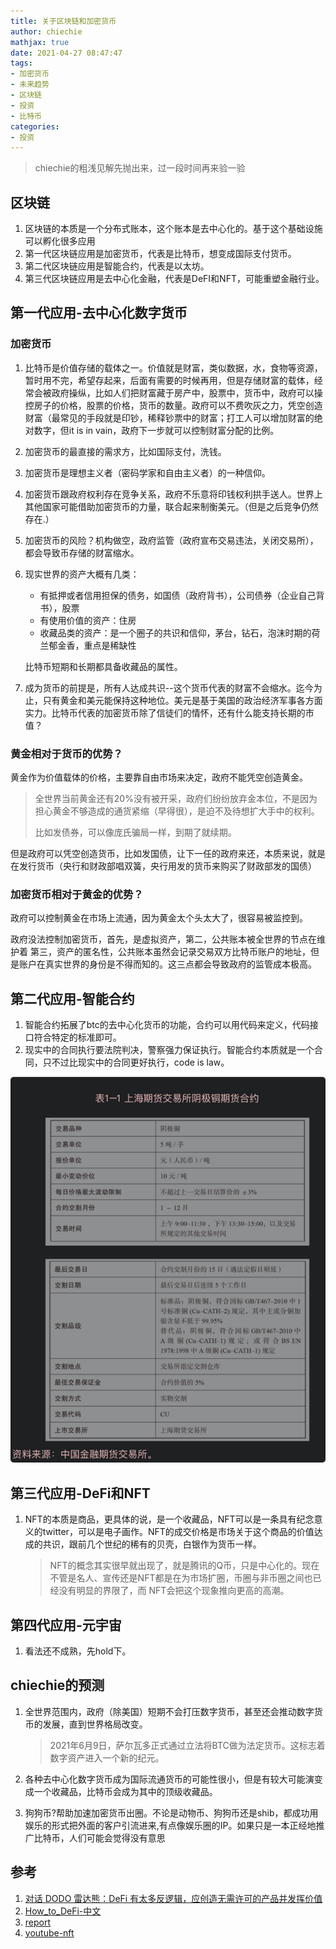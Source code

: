 ```yaml
---
title: 关于区块链和加密货币
author: chiechie
mathjax: true
date: 2021-04-27 08:47:47
tags: 
- 加密货币
- 未来趋势
- 区块链
- 投资
- 比特币
categories:
- 投资
---
```



> chiechie的粗浅见解先抛出来，过一段时间再来验一验


## 区块链

1. 区块链的本质是一个分布式账本，这个账本是去中心化的。基于这个基础设施可以孵化很多应用
2. 第一代区块链应用是加密货币，代表是比特币，想变成国际支付货币。
3. 第二代区块链应用是智能合约，代表是以太坊。
4. 第三代区块链应用是去中心化金融，代表是DeFI和NFT，可能重塑金融行业。


## 第一代应用-去中心化数字货币

### 加密货币

1. 比特币是价值存储的载体之一。价值就是财富，类似数据，水，食物等资源，暂时用不完，希望存起来，后面有需要的时候再用，但是存储财富的载体，经常会被政府操纵，比如人们把财富藏于房产中，股票中，货币中，政府可以操控房子的价格，股票的价格，货币的数量。政府可以不费吹灰之力，凭空创造财富（最常见的手段就是印钞，稀释钞票中的财富；打工人可以增加财富的绝对数字，但it is in vain，政府下一步就可以控制财富分配的比例。
2. 加密货币的最直接的需求方，比如国际支付，洗钱。
4. 加密货币是理想主义者（密码学家和自由主义者）的一种信仰。
5. 加密货币跟政府权利存在竞争关系，政府不乐意将印钱权利拱手送人。世界上其他国家可能借助加密货币的力量，联合起来制衡美元。（但是之后竞争仍然存在.）
6. 加密货币的风险？机构做空，政府监管（政府宣布交易违法，关闭交易所），都会导致币存储的财富缩水。
5. 现实世界的资产大概有几类：
   - 有抵押或者信用担保的债务，如国债（政府背书），公司债券（企业自己背书），股票
   - 有使用价值的资产：住房
   - 收藏品类的资产：是一个圈子的共识和信仰，茅台，钻石，泡沫时期的荷兰郁金香，重点是稀缺性
    
    比特币短期和长期都具备收藏品的属性。
6. 成为货币的前提是，所有人达成共识--这个货币代表的财富不会缩水。迄今为止，只有黄金和美元能保持这种地位。美元是基于美国的政治经济军事各方面实力。比特币代表的加密货币除了信徒们的情怀，还有什么能支持长期的市值？


### 黄金相对于货币的优势？

黄金作为价值载体的价格，主要靠自由市场来决定，政府不能凭空创造黄金。

> 全世界当前黄金还有20%没有被开采，政府们纷纷放弃金本位，不是因为担心黄金不够造成的通货紧缩（早得很），是迫不及待想扩大手中的权利。
> 
> 比如发债券，可以像庞氏骗局一样，到期了就续期。

但是政府可以凭空创造货币，比如发国债，让下一任的政府来还，本质来说，就是在发行货币（央行和财政部唱双簧，央行用发的货币来购买了财政部发的国债）

### 加密货币相对于黄金的优势？

政府可以控制黄金在市场上流通，因为黄金太个头太大了，很容易被监控到。

政府没法控制加密货币，首先，是虚拟资产，第二，公共账本被全世界的节点在维护着 第三，资产的匿名性，公共账本虽然会记录交易双方比特币账户的地址，但是账户在真实世界的身份是不得而知的。这三点都会导致政府的监管成本极高。



## 第二代应用-智能合约

1. 智能合约拓展了btc的去中心化货币的功能，合约可以用代码来定义，代码接口符合特定的标准即可。 
2. 现实中的合同执行要法院判决，警察强力保证执行。智能合约本质就是一个合同，只不过比现实中的合同更好执行，code is law。

![img.png](./img.png)


## 第三代应用-DeFi和NFT

1. NFT的本质是商品，更具体的说，是一个收藏品，NFT可以是一条具有纪念意义的twitter，可以是电子画作。NFT的成交价格是市场关于这个商品的价值达成的共识，跟前几个世纪的稀有的贝壳，白银作为货币一样。
   
   > NFT的概念其实很早就出现了，就是腾讯的Q币，只是中心化的。现在不管是名人、宣传还是NFT都是在为市场扩圈，币圈与非币圈之间也已经没有明显的界限了，而 NFT会把这个现象推向更高的高潮。


## 第四代应用-元宇宙

1. 看法还不成熟，先hold下。

## chiechie的预测

1. 全世界范围内，政府（除美国）短期不会打压数字货币，甚至还会推动数字货币的发展，直到世界格局改变。
   
   > 2021年6月9日，萨尔瓦多正式通过立法将BTC做为法定货币。这标志着数字资产进入一个新的纪元。
2. 各种去中心化数字货币成为国际流通货币的可能性很小，但是有较大可能演变成一个收藏品，比特币会成为其中的顶级收藏品。
3. 狗狗币?帮助加速加密货币出圈。不论是动物币、狗狗币还是shib，都成功用娱乐的形式把外面的客户引流进来,有点像娱乐圈的IP。如果只是一本正经地推广比特币，人们可能会觉得没有意思


## 参考

1. [对话 DODO 雷达熊：DeFi 有太多反逻辑，应创造无需许可的产品并发挥价值](https://www.chainnews.com/articles/503060403039.htm)
2. [How_to_DeFi-中文](https://assets.coingecko.com/books/how-to-defi/How_to_DeFi_Chinese.pdf)
3. [report](https://tokeninsight.com/zh/report/2708)
4. [youtube-nft](https://www.youtube.com/watch?v=Oz9zw7-_vhM)